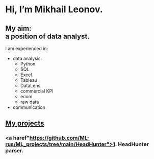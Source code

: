 # Hi, I’m Mikhail Leonov.

## My aim:<br>a position of data analyst.

I am experienced in:
- data analysis:
    * Python
    * SQL
    * Excel
    * Tableau
    * DataLens
    * commercial KPI
    * ecom
    * raw data
- communication

## <a href="https://github.com/ML-rus/ML_projects/">My projects</a>

### <a haref"https://github.com/ML-rus/ML_projects/tree/main/HeadHunter">1. HeadHunter parser.</a>
